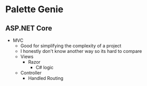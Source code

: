 # Palette Genie

## ASP.NET Core
- MVC
    - Good for simplifying the complexity of a project
    - I honestly don't know another way so its hard to compare
    - Views
        - Razor
            - C# logic
    - Controller
        - Handled Routing